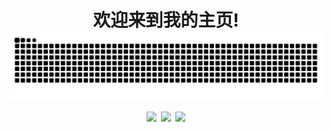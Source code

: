 <h1 align="center">
欢迎来到我的主页!
<img alt="贪吃蛇" src="https://raw.githubusercontent.com/sun589/sun589/output/github-contribution-grid-snake.svg">
<a href="/QQkey_tool"><img width="278" src="https://github-readme-stats.zohan.tech/api/pin/?username=sun589&repo=QQkey_Tool&theme=light&hide_border=true"></a>
<a href="/AfdianBot-Core"><img width="278" src="https://github-readme-stats.zohan.tech/api/pin/?username=sun589&repo=AfdianBot-Core&theme=light&hide_border=true"></a>
<a href="https://github.com/sun589/QQLogin"><img width="278" src="https://github-readme-stats.zohan.tech/api/pin/?username=sun589&repo=QQLogin&theme=light&hide_border=true"></a>
</h1>
